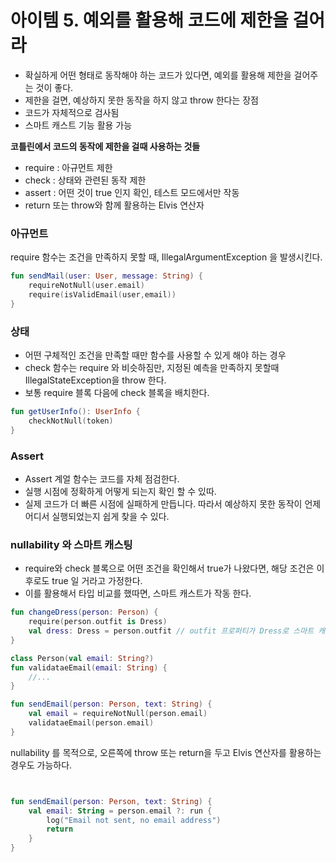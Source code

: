 # 아이템 5. 예외를 활용해 코드에 제한을 걸어라

- 확실하게 어떤 형태로 동작해야 하는 코드가 있다면, 예외를 활용해 제한을 걸어주는 것이 좋다.
- 제한을 걸면, 예상하지 못한 동작을 하지 않고 throw 한다는 장점
- 코드가 자체적으로 검사됨
- 스마트 캐스트 기능 활용 가능


**코틀린에서 코드의 동작에 제한을 걸때 사용하는 것들**
- require : 아규먼트 제한
- check : 상태와 관련된 동작 제한
- assert : 어떤 것이 true 인지 확인, 테스트 모드에서만 작동
- return 또는 throw와 함께 활용하는 Elvis 연산자


### 아규먼트
require 함수는 조건을 만족하지 못할 때, IllegalArgumentException 을 발생시킨다.

```kotlin
fun sendMail(user: User, message: String) {
    requireNotNull(user.email)
    require(isValidEmail(user,email))
}

```

### 상태
- 어떤 구체적인 조건을 만족할 때만 함수를 사용할 수 있게 해야 하는 경우
- check 함수는 require 와 비슷하짐만, 지정된 예측을 만족하지 못할때 IllegalStateException을 throw 한다.
- 보통 require 블록 다음에 check 블록을 배치한다.

```kotlin
fun getUserInfo(): UserInfo {
    checkNotNull(token)
}

```

### Assert

- Assert 계얼 함수는 코드를 자체 점검한다.
- 실행 시점에 정확하게 어떻게 되는지 확인 할 수 있따.
- 실제 코드가 더 빠른 시점에 실패하게 만듭니다. 따라서 예상하지 못한 동작이 언제 어디서 실행되었는지 쉽게 찾을 수 있다.


### nullability 와 스마트 캐스팅
- require와 check 블록으로 어떤 조건을 확인해서 true가 나왔다면, 해당 조건은 이후로도 true 일 거라고 가정한다.
- 이를 활용해서 타입 비교를 했따면, 스마트 캐스트가 작동
한다.


```kotlin
fun changeDress(person: Person) {
    require(person.outfit is Dress)
    val dress: Dress = person.outfit // outfit 프로퍼티가 Dress로 스마트 캐스트 된다.
}

```

```kotlin
class Person(val email: String?)
fun validataeEmail(email: String) {
    //...
}

fun sendEmail(person: Person, text: String) {
    val email = requireNotNull(person.email)
    validataeEmail(person.email)
}

```

nullability 를 목적으로, 오른쪽에 throw 또는 return을 두고 Elvis 연산자를 활용하는 경우도 가능하다.

```kotlin


fun sendEmail(person: Person, text: String) {
    val email: String = person.email ?: run {
        log("Email not sent, no email address")
        return
    } 
}

```